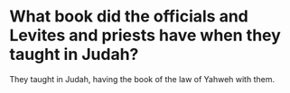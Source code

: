 # What book did the officials and Levites and priests have when they taught in Judah?

They taught in Judah, having the book of the law of Yahweh with them. 